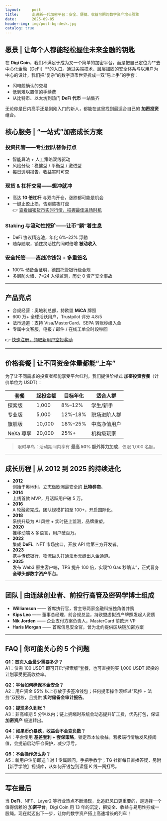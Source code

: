 ```yaml
---
layout:     post
title:      走进新一代加密平台：安全、便捷、收益可期的数字资产增长引擎
date:       2025-09-05
header-img: img/post-bg-desk.jpg
catalog: true
---
```


## 愿景 | 让每个人都能轻松握住未来金融的钥匙  
在 **Digi Coin**，我们不满足于成为又一个简单的加密平台，而是把自己定位为**去中心化金融（DeFi）**的入口。通过尖端技术、层层加固的安全体系与以用户为中心的设计，我们把“复杂”的数字货币世界拆成一双“易上手”的手套：  
- 闪电般确认的交易  
- 低到难以置信的手续费  
- 从比特币、以太坊到热门 **DeFi 代币** 一站集齐  

无论你是日内高手还是刚刚入门的新人，都能在这里找到最适合自己的 **加密投资** 组合。

## 核心服务 | “一站式”加密成长方案  

### 投资托管——专业团队替你打点
- 智能算法 + 人工策略双线驱动  
- 风险分级：稳健型 / 平衡型 / 激进型  
- 每日透明报告，收益实时可查   

### 现货 & 杠杆交易——想冲就冲  
- 高达 **10 倍杠杆** 与双向开仓，涨跌都可能是机会  
- 一键止盈止损，告别熬夜盯盘  
👉 [查看加密货币实时行情，把握最佳进场时机](https://okxdog.com/)

### Staking 与流动性挖矿——让币“躺”着生息  
- DeFi 协议精选池，年化 6%–22% 浮動  
- 随存随取，锁住灵活性的同时倍增 **被动收入**

### 安全托管——离线冷钱包 + 多重签名  
- 100% 储备金证明，德国托管银行级合规  
- 多层防火墙、7×24 入侵监测，历史 0 资产安全事故  

---

## 产品亮点  
- 合规经营：奥地利总部，持欧盟 **MiCA** 牌照  
- 600 万+ 全球活跃用户，Trustpilot 评分 4.8/5  
- 法币通道：支持 Visa/MasterCard、SEPA 转账秒级入金  
- 专属中文客服，电报 / 邮件 / 在线工单全时段秒回  

👉 [快速注册，领取新用户空投奖励](https://okxdog.com/)

---

## 价格套餐 | 让不同资金体量都能“上车”  
为了让不同需求的投资者都能享受平台红利，我们提供阶梯式 **加密投资套餐**（计价单位为 USDT）：  

| 套餐       | 起投金额 | 目标年化 | 适合人群         |
|----------|----------|----------|------------------|
| 探索版    | 1,000    | 8%–12%   | 学生/新手        |
| 专业版    | 5,000    | 12%–18%  | 职场进阶人群     |
| 旗舰版    | 10,000   | 18%–25%  | 中高净值用户     |
| NeXa 尊享 | 20,000   | 25%+     | 机构级玩家       |

> 限时早鸟：活动期间内享有 **最高 50% 额外算力加成**，仅限 1,000 名额。

---

## 成长历程 | 从 2012 到 2025 的持续进化  

- **2012**  
  创始于奥地利，立志做欧洲最安全的 **比特券商**。  
- **2014**  
  上线首款 MVP，月活跃用户破 5 万。  
- **2016**  
  A 轮融资完成，团队规模扩招至 100+，开启国际化。  
- **2018**  
  系统升级为 AI 风控 + 实时链上监测，品牌重塑。  
- **2020**  
  推移动端 & 多语言，用户破百万。  
- **2022**  
  集成 **DeFi**、NFT 市场接口，开放 API 给第三方开发者。  
- **2023**  
  携手传统银行、物流巨头打通法币无缝出入金通道。  
- **2025**  
  发布 Web3 原生客户端，TPS 提升 100 倍，实现“0 Gas 秒确认”，正式晋身 **全球头部数字资产平台**。

---

## 团队 | 由连续创业者、前投行高管及密码学博士组成  
- **Williamson** —— 首席执行官，曾主导两家金融科技独角兽并购  
- **Kips Leo** —— 董事总经理，前合规总监，持欧盟虚拟资产牌照发起人资质  
- **Nik Jorden** —— 企业支付方案负责人，MasterCard 前欧洲 VP  
- **Haris Morgan** —— 首席信息安全官，曾为北约提供区块链加密方案  

---

## FAQ | 你可能关心的 5 个问题  

**Q1：首次入金最少需要多少？**  
A1：仅需 100 USDT 即可开启“探索版”套餐，也可直接购买 1,000 USDT 起投的计划享受更高收益率。  

**Q2：平台如何确保本金安全？**  
A2：用户资金 95% 以上存放于多签冷钱包；任何提币操作须经过“风控 + 法务”双授权，且提供 **实时储备金审计报告**。  

**Q3：提现多久到账？**  
A3：非高峰期 5 分钟以内；链上拥堵时系统会动态提升矿工费，优先打包，保证 **加密资产** 极速转出。  

**Q4：如果币价暴跌，收益会不会变负数？**  
A4：平台使用 **基差套利 + 套保策略**，锁定币本位收益。若极端行情触发风控阈值，会提前启动平仓保护，减少浮亏。  

**Q5：不会操作怎么办？**  
A5：新用户注册即送 1 对 1 专属顾问，手把手教学；TG 社群每日直播答疑，另附【新手学院】视频库，从如何开钱包到读懂 K 线一网打尽。  

---

## 写在最后  
当 **DeFi**、NFT、Layer2 等行业热点不断涌现，比追赶风口更重要的，是选择一个值得信赖的 **加密平台**。Digi Coin 用 13 年的沉淀，把安全、收益与易用性拧成一股绳。现在就迈出下一步，让你的数字资产搭上高速增长的列车！